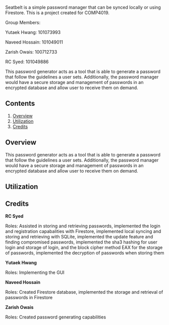 Seatbelt is a simple password manager that can be synced locally or using Firestore. This is a project created for COMP4019.


Group Members:</p>
Yutaek Hwang: 101073993 </p>
Naveed Hossain: 101049011</p>
Zarish Owais: 100712733</p>
RC Syed: 101049886</p>

This password generator acts as a tool that is able to generate a password that follow the guidelines a user sets. Additionally, the password manager would have a secure storage and management of passwords in an encrypted database and allow user to receive them on demand.


## Contents
1. [Overview](#Overview)
2. [Utilization](#Utilization)
3. [Credits](#Credits)

## Overview

This password generator acts as a tool that is able to generate a password that follow the guidelines a user sets. Additionally, the password manager would have a secure storage and management of passwords in an encrypted database and allow user to receive them on demand. 

## Utilization

</p>

## Credits


**RC Syed**

Roles:
Assisted in storing and retrieving passwords, implemented the login and registration capabalities with Firestore, implemented local syncing and storing and retrieving with SQLite, implemented the update feature and finding compromised passwords, implemented the sha3 hashing for user login and storage of login, and the block cipher method EAX for the storage of passwords, implemented the decryption of passwords when storing them 

**Yutaek Hwang**

Roles:
Implementing the GUI

**Naveed Hossain**

Roles:
Created Firestore database, implemented the storage and retrieval of passwords in Firestore

**Zarish Owais**

Roles:
Created password generating capabilities
